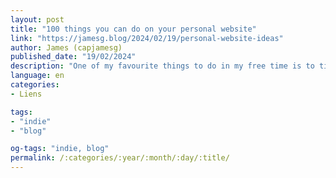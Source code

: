 ```yaml
---
layout: post
title: "100 things you can do on your personal website"
link: "https://jamesg.blog/2024/02/19/personal-website-ideas"
author: James (capjamesg)
published_date: "19/02/2024"
description: "One of my favourite things to do in my free time is to tinker with this website. Indeed, this website is the culmination of years of tinkering. I have added features like coffee shop maps that I can share with friends, a way for me to share my bio in two languages, a sitemap.xml file to help search engines find pages on my website, and more."
language: en
categories:
- Liens

tags:
- "indie"
- "blog"

og-tags: "indie, blog"
permalink: /:categories/:year/:month/:day/:title/
---
```

